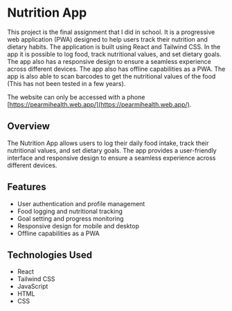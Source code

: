 # Nutrition App

This project is the final assignment that I did in school. It is a progressive web application (PWA) designed to help users track their nutrition and dietary habits. The application is built using React and Tailwind CSS. In the app it is possible to log food, track nutritional values, and set dietary goals. The app also has a responsive design to ensure a seamless experience across different devices. The app also has offline capabilities as a PWA. The app is also able to scan barcodes to get the nutritional values of the food (This has not been tested in a few years).

The website can only be accessed with a phone [https://pearmihealth.web.app/](https://pearmihealth.web.app/).

## Overview

The Nutrition App allows users to log their daily food intake, track their nutritional values, and set dietary goals. The app provides a user-friendly interface and responsive design to ensure a seamless experience across different devices.

## Features

- User authentication and profile management
- Food logging and nutritional tracking
- Goal setting and progress monitoring
- Responsive design for mobile and desktop
- Offline capabilities as a PWA

## Technologies Used

- React
- Tailwind CSS
- JavaScript
- HTML
- CSS
